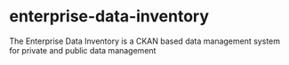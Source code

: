 enterprise-data-inventory
=========================

The Enterprise Data Inventory is a CKAN based data management system for private and public data management
